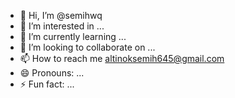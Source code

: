 - 👋 Hi, I’m @semihwq
- 👀 I’m interested in ...
- 🌱 I’m currently learning ...
- 💞️ I’m looking to collaborate on ...
- 📫 How to reach me altinoksemih645@gmail.com
- 😄 Pronouns: ...
- ⚡ Fun fact: ...

<!---
semihwq/semihwq is a ✨ special ✨ repository because its `README.md` (this file) appears on your GitHub profile.
You can click the Preview link to take a look at your changes.
--->
